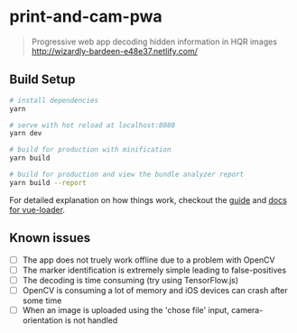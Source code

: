 # print-and-cam-pwa

> Progressive web app decoding hidden information in HQR images
http://wizardly-bardeen-e48e37.netlify.com/

## Build Setup

``` bash
# install dependencies
yarn

# serve with hot reload at localhost:8080
yarn dev

# build for production with minification
yarn build

# build for production and view the bundle analyzer report
yarn build --report
```

For detailed explanation on how things work, checkout the [guide](http://vuejs-templates.github.io/webpack/) and [docs for vue-loader](http://vuejs.github.io/vue-loader).

## Known issues

- [ ] The app does not truely work offline due to a problem with OpenCV
- [ ] The marker identification is extremely simple leading to false-positives
- [ ] The decoding is time consuming (try using TensorFlow.js)
- [ ] OpenCV is consuming a lot of memory and iOS devices can crash after some time
- [ ] When an image is uploaded using the 'chose file' input, camera-orientation is not handled
